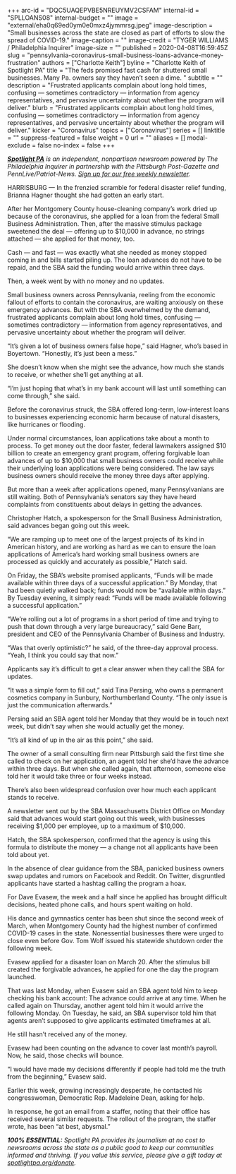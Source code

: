 +++
arc-id = "DQC5UAQEPVBE5NREUYMV2CSFAM"
internal-id = "SPLLOANS08"
internal-budget = ""
image = "external/eha0q69ed0ym0e0mxz4jymmrsg.jpeg"
image-description = "Small businesses across the state are closed as part of efforts to slow the spread of COVID-19."
image-caption = ""
image-credit = "TYGER WILLIAMS / Philadelphia Inquirer"
image-size = ""
published = 2020-04-08T16:59:45Z
slug = "pennsylvania-coronavirus-small-business-loans-advance-money-frustration"
authors = ["Charlotte Keith"]
byline = "Charlotte Keith of Spotlight PA"
title = "The feds promised fast cash for shuttered small businesses. Many Pa. owners say they haven’t seen a dime.  "
subtitle = ""
description = "Frustrated applicants complain about long hold times, confusing — sometimes contradictory — information from agency representatives, and pervasive uncertainty about whether the program will deliver."
blurb = "Frustrated applicants complain about long hold times, confusing — sometimes contradictory — information from agency representatives, and pervasive uncertainty about whether the program will deliver."
kicker = "Coronavirus"
topics = ["Coronavirus"]
series = []
linktitle = ""
suppress-featured = false
weight = 0
url = ""
aliases = []
modal-exclude = false
no-index = false
+++

<a href="https://lesspage.com/"><i><b>Spotlight PA</b></i></a><i> is an independent, nonpartisan newsroom powered by The Philadelphia Inquirer in partnership with the Pittsburgh Post-Gazette and PennLive/Patriot-News. </i><a href="https://lesspage.com/newsletters"><i>Sign up for our free weekly newsletter</i></a><i>.</i>

HARRISBURG — In the frenzied scramble for federal disaster relief funding, Brianna Hagner thought she had gotten an early start.

After her Montgomery County house-cleaning company’s work dried up because of the coronavirus, she applied for a loan from the federal Small Business Administration. Then, after the massive stimulus package sweetened the deal — offering up to $10,000 in advance, no strings attached — she applied for that money, too.

Cash — and fast — was exactly what she needed as money stopped coming in and bills started piling up. The loan advances do not have to be repaid, and the SBA said the funding would arrive within three days.

Then, a week went by with no money and no updates.

Small business owners across Pennsylvania, reeling from the economic fallout of efforts to contain the coronavirus, are waiting anxiously on these emergency advances. But with the SBA overwhelmed by the demand, frustrated applicants complain about long hold times, confusing — sometimes contradictory — information from agency representatives, and pervasive uncertainty about whether the program will deliver.

“It’s given a lot of business owners false hope,” said Hagner, who’s based in Boyertown. “Honestly, it’s just been a mess.”

<script src="https://lesspage.com/embed.js" async></script><div data-spl-embed-version="1" data-spl-src="https://lesspage.com/embeds/donate/"></div>


She doesn’t know when she might see the advance, how much she stands to receive, or whether she’ll get anything at all.

“I’m just hoping that what’s in my bank account will last until something can come through,” she said.

Before the coronavirus struck, the SBA offered long-term, low-interest loans to businesses experiencing economic harm because of natural disasters, like hurricanes or flooding.

Under normal circumstances, loan applications take about a month to process. To get money out the door faster, federal lawmakers assigned $10 billion to create an emergency grant program, offering forgivable loan advances of up to $10,000 that small business owners could receive while their underlying loan applications were being considered. The law says business owners should receive the money three days after applying.

But more than a week after applications opened, many Pennsylvanians are still waiting. Both of Pennsylvania’s senators say they have heard complaints from constituents about delays in getting the advances.

Christopher Hatch, a spokesperson for the Small Business Administration, said advances began going out this week.

“We are ramping up to meet one of the largest projects of its kind in American history, and are working as hard as we can to ensure the loan applications of America’s hard working small business owners are processed as quickly and accurately as possible,” Hatch said.

On Friday, the SBA’s website promised applicants, “Funds will be made available within three days of a successful application.” By Monday, that had been quietly walked back; funds would now be “available within days.” By Tuesday evening, it simply read: “Funds will be made available following a successful application.”

“We’re rolling out a lot of programs in a short period of time and trying to push that down through a very large bureaucracy,” said Gene Barr, president and CEO of the Pennsylvania Chamber of Business and Industry.

“Was that overly optimistic?” he said, of the three-day approval process. “Yeah, I think you could say that now.”

Applicants say it’s difficult to get a clear answer when they call the SBA for updates.

“It was a simple form to fill out,” said Tina Persing, who owns a permanent cosmetics company in Sunbury, Northumberland County. “The only issue is just the communication afterwards.”

Persing said an SBA agent told her Monday that they would be in touch next week, but didn’t say when she would actually get the money.

“It’s all kind of up in the air as this point,” she said.

<script src="https://lesspage.com/embed.js" async></script><div data-spl-embed-version="1" data-spl-src="https://lesspage.com/embeds/newsletter/"></div>


The owner of a small consulting firm near Pittsburgh said the first time she called to check on her application, an agent told her she’d have the advance within three days. But when she called again, that afternoon, someone else told her it would take three or four weeks instead.

There’s also been widespread confusion over how much each applicant stands to receive.

A newsletter sent out by the SBA Massachusetts District Office on Monday said that advances would start going out this week, with businesses receiving $1,000 per employee, up to a maximum of $10,000.

Hatch, the SBA spokesperson, confirmed that the agency is using this formula to distribute the money — a change not all applicants have been told about yet.

In the absence of clear guidance from the SBA, panicked business owners swap updates and rumors on Facebook and Reddit. On Twitter, disgruntled applicants have started a hashtag calling the program a hoax.

For Dave Evasew, the week and a half since he applied has brought difficult decisions, heated phone calls, and hours spent waiting on hold.

His dance and gymnastics center has been shut since the second week of March, when Montgomery County had the highest number of confirmed COVID-19 cases in the state. Nonessential businesses there were urged to close even before Gov. Tom Wolf issued his statewide shutdown order the following week.

Evasew applied for a disaster loan on March 20. After the stimulus bill created the forgivable advances, he applied for one the day the program launched.

That was last Monday, when Evasew said an SBA agent told him to keep checking his bank account: The advance could arrive at any time. When he called again on Thursday, another agent told him it would arrive the following Monday. On Tuesday, he said, an SBA supervisor told him that agents aren’t supposed to give applicants estimated timeframes at all.

He still hasn’t received any of the money.

Evasew had been counting on the advance to cover last month’s payroll. Now, he said, those checks will bounce.

“I would have made my decisions differently if people had told me the truth from the beginning,” Evasew said.

Earlier this week, growing increasingly desperate, he contacted his congresswoman, Democratic Rep. Madeleine Dean, asking for help.

In response, he got an email from a staffer, noting that their office has received several similar requests. The rollout of the program, the staffer wrote, has been “at best, abysmal.”

<i><b>100% ESSENTIAL:</b></i><i> Spotlight PA provides its journalism at no cost to newsrooms across the state as a public good to keep our communities informed and thriving. If you value this service, please give a gift today at </i><a href="https://lesspage.com/donate"><i>spotlightpa.org/donate</i></a><i>.</i>

<script src="https://lesspage.com/embed.js" async></script><div data-spl-embed-version="1" data-spl-src="https://lesspage.com/embeds/tips/?tip_text=Do%20you%20have%20a%20tip%20about%20%3Cb%3Ehow%20Pa.'s%20government%20is%20responding%20to%20the%20coronavirus%3C%2Fb%3E%3F%20Tell%20us."></div>
